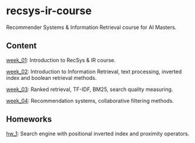# recsys-ir-course

Recommender Systems & Information Retrieval course for AI Masters.

## Content

[week_01](./lectures/week_01): Introduction to RecSys & IR course.

[week_02](./lectures/week_02): Introduction to Information Retrieval, text processing, inverted index and boolean retrieval methods.

[week_03](./lectures/week_03): Ranked retrieval, TF-IDF, BM25, search quality measuring.

[week_04](./lectures/week_04): Recommendation systems, collaborative filtering methods.

## Homeworks

[hw_1](./homeworks/hw_1): Search engine with positional inverted index and proximity operators.
